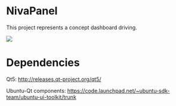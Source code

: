 NivaPanel
=========

This project represents a concept dashboard driving.

<img src="http://cs412724.vk.me/v412724091/28c0/efVFZ5AXEhA.jpg">

Dependencies
=========

Qt5: http://releases.qt-project.org/qt5/

Ubuntu-Qt components: https://code.launchpad.net/~ubuntu-sdk-team/ubuntu-ui-toolkit/trunk
